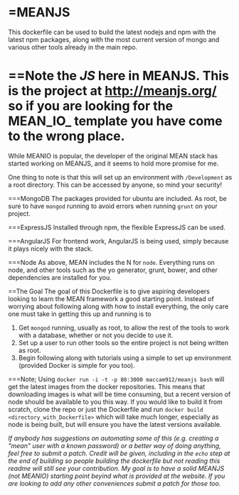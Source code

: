 =MEANJS
======
This dockerfile can be used to build the latest nodejs and npm with the latest npm packages, along with the most current version of mongo and various other tools already in the main repo.

==Note the _JS_ here in MEANJS. This is the project at http://meanjs.org/ so if you are looking for the MEAN_IO_ template you have come to the wrong place.
======

While MEANIO is popular, the developer of the original MEAN stack has started working on MEANJS, and it seems to hold more promise for me.

One thing to note is that this will set up an environment with `/Development` as a root directory. This can be accessed by anyone, so mind your security!

===MongoDB
The packages provided for ubuntu are included. As root, be sure to have `mongod` running to avoid errors when running `grunt` on your project.

===ExpressJS
Installed through npm, the flexible ExpressJS can be used.

===AngularJS
For frontend work, AngularJS is being used, simply because it plays nicely with the stack.

===Node
As above, MEAN includes the N for `node`. Everything runs on node, and other tools such as the yo generator, grunt, bower, and other dependencies are installed for you.

==The Goal
The goal of this Dockerfile is to give aspiring developers looking to learn the MEAN framework a good starting point. Instead of worrying about following along with how to install everything, the only care one must take in getting this up and running is to

1. Get `mongod` running, usually as root, to allow the rest of the tools to work with a database, whether or not you decide to use it.
2. Set up a user to run other tools so the entire project is not being written as root.
3. Begin following along with tutorials using a simple to set up environment (provided Docker is simple for you too).

===Note; Using `docker run -i -t -p 80:3000 maccam912/meanjs bash` will get the latest images from the docker repositories. This means that downloading images is what will be time consuming, but a recent version of node should be available to you this way. If you would like to build it from scratch, clone the repo or just the Dockerfile and run `docker build <directory_with_Dockerfile>` which will take much longer, especially as node is being built, but will ensure you have the latest versions available.

_If anybody has suggestions on automating some of this (e.g. creating a "mean" user with a known password) or a better way of doing anything, feel free to submit a patch. Credit will be given, including in the `echo` step at the end of building so people building the dockerfile but not reading this readme will still see your contribution. My goal is to have a solid MEANJS (not MEANIO) starting point beyind what is provided at the website. If you are looking to add any other conveniences submit a patch for those too._
